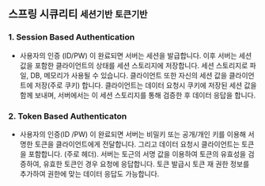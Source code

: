 ## 스프링 시큐리티 `세션기반` `토큰기반`
### 1. Session Based Authentication
- 사용자의 인증 (ID/PW) 이 완료되면 서버는 세션을 발급합니다. 이후 서버는 세션 값을 포함한 클라이언트의 상태를 세션 스토리지에 저장합니다. 세션 스토리지로 파일, DB, 메모리가 사용될 수 있습니다. 클라이언트 또한 자신의 세션 값을 클라이언트에 저장(주로 쿠키) 합니다. 클라이언트는 데이터 요청시 쿠키에 저장된 세션 값을 함께 보내며, 서버에서는 이 세션 스토리지를 통해 검증한 후 데이터 응답을 합니다.

### 2. Token Based Authenticaton
- 사용자의 인증(ID /PW) 이 완료되면 서버는 비밀키 또는 공개/개인 키를 이용해 서명한 토큰을 클라이언트에게 전달합니다. 그리고 데이터 요청시 클라이언트는 토큰을 포함합니다. (주로 헤더). 서버는 토근의 서명 값을 이용하여 토큰의 유효성을 검증하여, 유효한 토큰인 경우 요청에 응답합니다. 토큰 발급시 토큰 재 권한 정보를 추가하여 권한에 맞는 데이터 응답도 가능합니다.

